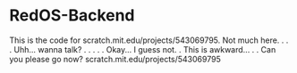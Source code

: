 # RedOS-Backend
This is the code for scratch.mit.edu/projects/543069795. Not much here.
.
.
.
Uhh... wanna talk?
.
.
.
.
.
Okay... I guess not.
.
This is awkward...
.
.
Can you please go now? scratch.mit.edu/projects/543069795
